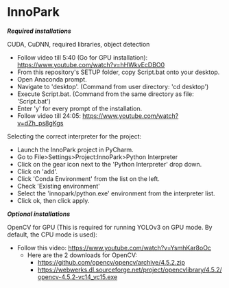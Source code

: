 # InnoPark
 
*********************Required installations*********************

CUDA, CuDNN, required libraries, object detection
- Follow video till 5:40 (Go for GPU installation): https://www.youtube.com/watch?v=hHWkvEcDBO0
- From this repository's SETUP folder, copy Script.bat onto your desktop.
- Open Anaconda prompt.
- Navigate to 'desktop'. (Command from user directory: 'cd desktop')
- Execute Script.bat. (Command from the same directory as file: 'Script.bat')
- Enter 'y' for every prompt of the installation.
- Follow video till 24:05: https://www.youtube.com/watch?v=dZh_ps8gKgs

Selecting the correct interpreter for the project:
- Launch the InnoPark project in PyCharm.
- Go to File>Settings>Project:InnoPark>Python Interpreter
- Click on the gear icon next to the 'Python Interpreter' drop down.
- Click on 'add'.
- Click 'Conda Environment' from the list on the left.
- Check 'Existing environment'
- Select the 'innopark/python.exe' environment from the interpreter list.
- Click ok, then click apply.

*********************Optional installations*********************

OpenCV for GPU (This is required for running YOLOv3 on GPU mode. By default, the CPU mode is used):
- Follow this video: https://www.youtube.com/watch?v=YsmhKar8oOc
  - Here are the 2 downloads for OpenCV: 
    - https://github.com/opencv/opencv/archive/4.5.2.zip
    - https://webwerks.dl.sourceforge.net/project/opencvlibrary/4.5.2/opencv-4.5.2-vc14_vc15.exe
